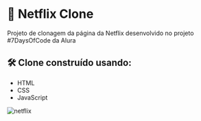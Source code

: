 # 🍿 Netflix Clone

Projeto de clonagem da página da Netflix desenvolvido no projeto #7DaysOfCode da Alura

## 🛠️ Clone construído usando:
- HTML
- CSS
- JavaScript


![netflix](https://github.com/fernanda-avila/clone-netflix/assets/153337144/115cd21b-c477-432e-83f9-cd8a86ae0dde)

  

